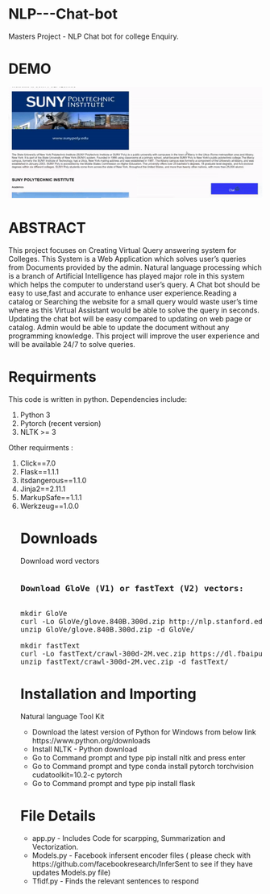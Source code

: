 # NLP---Chat-bot
Masters Project - NLP Chat bot for college Enquiry.
# DEMO
<img src="demo.gif" alt="">
<h1> ABSTRACT </h1>
<p> This project focuses on Creating Virtual Query answering system for Colleges. This
System is a Web Application which solves user’s queries from Documents provided by the
admin. Natural language processing which is a branch of Artificial Intelligence has played
major role in this system which helps the computer to understand user’s query. A Chat
bot should be easy to use,fast and accurate to enhance user experience.Reading a catalog
or Searching the website for a small query would waste user’s time where as this Virtual
Assistant would be able to solve the query in seconds. Updating the chat bot will be easy
compared to updating on web page or catalog. Admin would be able to update the document
without any programming knowledge. This project will improve the user experience and will
be available 24/7 to solve queries. </p>
<h1> Requirments </h1>
This code is written in python. Dependencies include:
<ol>
<li> Python 3 </li>
<li> Pytorch (recent version)</li>
<li> NLTK >= 3</li>
</ol>

Other requirments : 
<ol>
<li> Click==7.0</li>
<li>Flask==1.1.1</li>
<li>itsdangerous==1.1.0</li>
<li>Jinja2==2.11.1</li>
<li>MarkupSafe==1.1.1</li></li>
<li>Werkzeug==1.0.0</li>
<h1>Downloads </h1>
Download word vectors

<pre><h3>Download GloVe (V1) or fastText (V2) vectors:</h3>
mkdir GloVe
curl -Lo GloVe/glove.840B.300d.zip http://nlp.stanford.edu/data/glove.840B.300d.zip
unzip GloVe/glove.840B.300d.zip -d GloVe/

mkdir fastText
curl -Lo fastText/crawl-300d-2M.vec.zip https://dl.fbaipublicfiles.com/fasttext/vectors-english/crawl-300d-2M.vec.zip
unzip fastText/crawl-300d-2M.vec.zip -d fastText/</pre>
        
<h1>Installation and Importing </h1>
<p>Natural language Tool Kit</p>
<ul>
<li>Download the latest version of Python for Windows from below link https://www.python.org/downloads</li>
<li>Install NLTK - Python download</li>
<li>Go to Command prompt and type pip install nltk and press enter</li>
<li>Go to Command prompt and type conda install pytorch torchvision cudatoolkit=10.2-c pytorch</li>
<li>Go to Command prompt and type pip install flask</li>
 </ul>
<h1>File Details </h1>
<ul>
        <li>app.py - Includes Code for scarpping, Summarization and Vectorization. </li>
<li>Models.py - Facebook infersent encoder files ( please check with https://github.com/facebookresearch/InferSent  to see if they have updates Models.py file)</li>
        <li>Tfidf.py - Finds the relevant sentences to respond </li>
        </ul>
<title> References </title>
